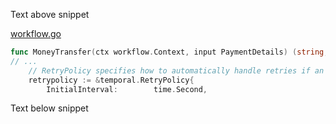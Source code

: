 Text above snippet

<!--SNIPSTART money-transfer-project-template-go-workflow {"select": ["1", "3-5"]}-->
[workflow.go](https://github.com/temporalio/money-transfer-project-template-go/blob/master/workflow.go)
```go
func MoneyTransfer(ctx workflow.Context, input PaymentDetails) (string, error) {
// ...
	// RetryPolicy specifies how to automatically handle retries if an Activity fails.
	retrypolicy := &temporal.RetryPolicy{
		InitialInterval:        time.Second,
```
<!--SNIPEND-->

Text below snippet